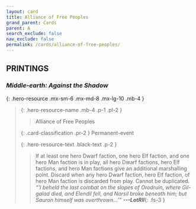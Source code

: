 ```yaml
---
layout: card
title: Alliance of Free Peoples
grand_parent: Cards
parent: A
search_exclude: false
nav_exclude: false
permalink: /cards/alliance-of-free-peoples/
---
```


## PRINTINGS


### _Middle-earth: Against the Shadow_

{: .hero-resource .mx-sm-6 .mx-md-8 .mx-lg-10 .mb-4 }
> {: .hero-resource-name .mb-4 .p-1 .pl-2 }
> > <div class="card-mp"></div>
> > <div class="card-name">Alliance of Free Peoples</div>
>
> {: .card-classification .pr-2 }
> Permanent-event
>
> {: .hero-resource-text .black-text .p-2 }
> > If at least one hero Dwarf faction, one hero Elf faction, and one hero Man faction is in play, all hero Dwarf factions, hero Elf factions, and hero Man factions give an additional marshalling point. Discard when any hero Dwarf faction, hero Elf faction, of hero Man faction is discarded from play. Cannot be duplicated. <br>_“‘I beheld the last combat on the slopes of Orodruin, where Gil-galad died, and Elendil fell, and Narsil broke beneath him; but Sauron himself was overthrown...’”_ ***---&#65279;LotRII***{: .fs-3 } 
> 
